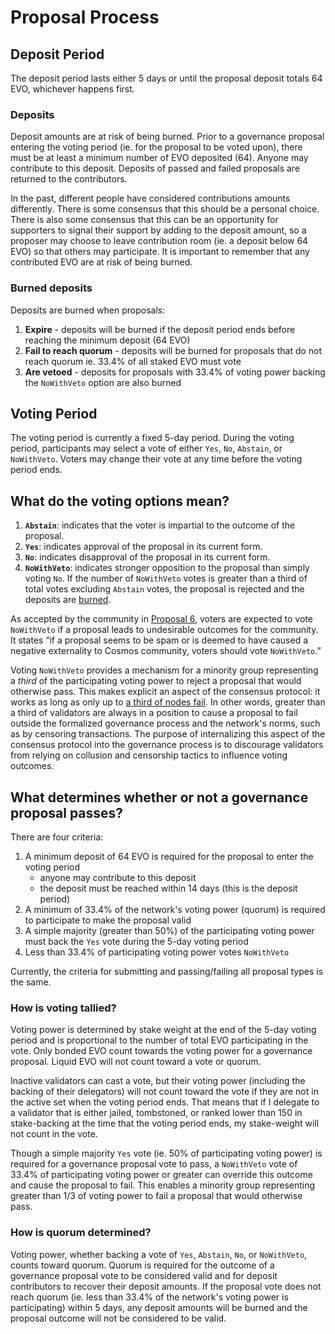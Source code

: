<!--
order: 2
-->

# Proposal Process

## Deposit Period

The deposit period lasts either 5 days or until the proposal deposit totals 64 EVO, whichever happens first.

### Deposits

Deposit amounts are at risk of being burned. Prior to a governance proposal entering the voting period (ie. for the proposal to be voted upon), there must be at least a minimum number of EVO deposited (64). Anyone may contribute to this deposit. Deposits of passed and failed proposals are returned to the contributors.

In the past, different people have considered contributions amounts differently. There is some consensus that this should be a personal choice. There is also some consensus that this can be an opportunity for supporters to signal their support by adding to the deposit amount, so a proposer may choose to leave contribution room (ie. a deposit below 64 EVO) so that others may participate. It is important to remember that any contributed EVO are at risk of being burned.

### Burned deposits

Deposits are burned when proposals:

1. **Expire** - deposits will be burned if the deposit period ends before reaching the minimum deposit (64 EVO)
2. **Fail to reach quorum** - deposits will be burned for proposals that do not reach quorum ie. 33.4% of all staked EVO must vote
3. **Are vetoed** - deposits for proposals with 33.4% of voting power backing the `NoWithVeto` option are also burned

## Voting Period

The voting period is currently a fixed 5-day period. During the voting period, participants may select a vote of either `Yes`, `No`, `Abstain`, or `NoWithVeto`. Voters may change their vote at any time before the voting period ends.

## What do the voting options mean?

1. **`Abstain`**: indicates that the voter is impartial to the outcome of the proposal.
2. **`Yes`**: indicates approval of the proposal in its current form.
3. **`No`**: indicates disapproval of the proposal in its current form.
4. **`NoWithVeto`**: indicates stronger opposition to the proposal than simply voting `No`. If the number of `NoWithVeto` votes is greater than a third of total votes excluding `Abstain` votes, the proposal is rejected and the deposits are [burned](#burned-deposits).

As accepted by the community in [Proposal 6](https://www.mintscan.io/cosmos/proposals/6), voters are expected to vote `NoWithVeto` if a proposal leads to undesirable outcomes for the community. It states “if a proposal seems to be spam or is deemed to have caused a negative externality to Cosmos community, voters should vote `NoWithVeto`.”

Voting `NoWithVeto` provides a mechanism for a minority group representing a *third* of the participating voting power to reject a proposal that would otherwise pass. This makes explicit an aspect of the consensus protocol: it works as long as only up to [a third of nodes fail](https://docs.tendermint.com/v0.35/introduction/what-is-tendermint.html). In other words, greater than a third of validators are always in a position to cause a proposal to fail outside the formalized governance process and the network's norms, such as by censoring transactions. The purpose of internalizing this aspect of the consensus protocol into the governance process is to discourage validators from relying on collusion and censorship tactics to influence voting outcomes.

## What determines whether or not a governance proposal passes?

There are four criteria:

1. A minimum deposit of 64 EVO is required for the proposal to enter the voting period
   - anyone may contribute to this deposit
   - the deposit must be reached within 14 days (this is the deposit period)
2. A minimum of 33.4% of the network's voting power (quorum) is required to participate to make the proposal valid
3. A simple majority (greater than 50%) of the participating voting power must back the `Yes` vote during the 5-day voting period
4. Less than 33.4% of participating voting power votes `NoWithVeto`

Currently, the criteria for submitting and passing/failing all proposal types is the same.

### How is voting tallied?

Voting power is determined by stake weight at the end of the 5-day voting period and is proportional to the number of total EVO participating in the vote. Only bonded EVO count towards the voting power for a governance proposal. Liquid EVO will not count toward a vote or quorum.

Inactive validators can cast a vote, but their voting power (including the backing of their delegators) will not count toward the vote if they are not in the active set when the voting period ends. That means that if I delegate to a validator that is either jailed, tombstoned, or ranked lower than 150 in stake-backing at the time that the voting period ends, my stake-weight will not count in the vote.

Though a simple majority `Yes` vote (ie. 50% of participating voting power) is required for a governance proposal vote to pass, a `NoWithVeto` vote of 33.4% of participating voting power or greater can override this outcome and cause the proposal to fail. This enables a minority group representing greater than 1/3 of voting power to fail a proposal that would otherwise pass.

### How is quorum determined?

Voting power, whether backing a vote of `Yes`, `Abstain`, `No`, or `NoWithVeto`, counts toward quorum. Quorum is required for the outcome of a governance proposal vote to be considered valid and for deposit contributors to recover their deposit amounts. If the proposal vote does not reach quorum (ie. less than 33.4% of the network's voting power is participating) within 5 days, any deposit amounts will be burned and the proposal outcome will not be considered to be valid.
